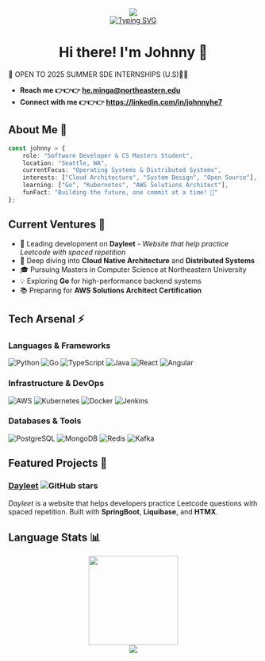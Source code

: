 <!-- Header Banner -->
<div align="center">
  <a href="https://git.io/typing-svg">
    <img src="https://readme-typing-svg.herokuapp.com?font=JetBrains+Mono&size=30&pause=1000&color=00FF41&center=true&vCenter=true&multiline=true&repeat=false&width=600&height=100&lines=System+Status%3A+Online;root%40universe%3A~%24+Welcome+to+my+Digital+Space" />
  </a>
</div>

<!-- Typing SVG -->
<div align="center">
  <a href="https://git.io/typing-svg">
    <img src="https://readme-typing-svg.herokuapp.com?font=Fira+Code&pause=1000&color=F75C7E&center=true&vCenter=true&width=435&lines=Full+Stack+Developer;Cloud+%26+DevOps+Enthusiast;Distributed+Systems+Explorer" alt="Typing SVG" />
  </a>
</div>

<h1 align="center">Hi there! I'm Johnny 👋</h1>



🌱 OPEN TO 2025 SUMMER SDE INTERNSHIPS (U.S)🌱🌱
- **Reach me   👉👉👉 he.minga@northeastern.edu**
- **Connect with me 👉👉👉 https://linkedin.com/in/johnnyhe7**

## About Me 💫
```typescript
const johnny = {
    role: "Software Developer & CS Masters Student",
    location: "Seattle, WA",
    currentFocus: "Operating Systems & Distributed Systems",
    interests: ["Cloud Architecture", "System Design", "Open Source"],
    learning: ["Go", "Kubernetes", "AWS Solutions Architect"],
    funFact: "Building the future, one commit at a time! 🚀"
};
```

## Current Ventures 🎯
- 🔭 Leading development on **Dayleet** - *Website that help practice Leetcode with spaced repetition*
- 🌱 Deep diving into **Cloud Native Architecture** and **Distributed Systems**
- 🎓 Pursuing Masters in Computer Science at Northeastern University
- 💡 Exploring **Go** for high-performance backend systems
- 📚 Preparing for **AWS Solutions Architect Certification**

## Tech Arsenal ⚡

### Languages & Frameworks
![Python](https://img.shields.io/badge/-Python-3776AB?style=flat-square&logo=Python&logoColor=white)
![Go](https://img.shields.io/badge/-Go-00ADD8?style=flat-square&logo=go&logoColor=white)
![TypeScript](https://img.shields.io/badge/-TypeScript-3178C6?style=flat-square&logo=typescript&logoColor=white)
![Java](https://img.shields.io/badge/-Java-007396?style=flat-square&logo=java&logoColor=white)
![React](https://img.shields.io/badge/-React-61DAFB?style=flat-square&logo=react&logoColor=black)
![Angular](https://img.shields.io/badge/-Angular-DD0031?style=flat-square&logo=angular&logoColor=white)

### Infrastructure & DevOps
![AWS](https://img.shields.io/badge/-AWS-232F3E?style=flat-square&logo=amazon-aws&logoColor=white)
![Kubernetes](https://img.shields.io/badge/-Kubernetes-326CE5?style=flat-square&logo=kubernetes&logoColor=white)
![Docker](https://img.shields.io/badge/-Docker-2496ED?style=flat-square&logo=docker&logoColor=white)
![Jenkins](https://img.shields.io/badge/-Jenkins-D24939?style=flat-square&logo=jenkins&logoColor=white)

### Databases & Tools
![PostgreSQL](https://img.shields.io/badge/-PostgreSQL-336791?style=flat-square&logo=postgresql&logoColor=white)
![MongoDB](https://img.shields.io/badge/-MongoDB-47A248?style=flat-square&logo=mongodb&logoColor=white)
![Redis](https://img.shields.io/badge/-Redis-DC382D?style=flat-square&logo=redis&logoColor=white)
![Kafka](https://img.shields.io/badge/-Kafka-231F20?style=flat-square&logo=apache-kafka&logoColor=white)

## Featured Projects 🌟

### [Dayleet](https://github.com/go-johnnyhe/Dayleet) ![GitHub stars](https://img.shields.io/github/stars/go-johnnyhe/Dayleet?style=social)

*Dayleet* is a website that helps developers practice Leetcode questions with spaced repetition. Built with **SpringBoot**, **Liquibase**, and **HTMX**.


## Language Stats 📊
<div align="center">
  <img height="180em" src="https://github-readme-stats.vercel.app/api/top-langs/?username=go-johnnyhe&layout=compact&langs_count=7&theme=radical"/>
</div>

<!-- Footer -->
<div align="center">
  <img src="https://capsule-render.vercel.app/api?type=waving&color=gradient&height=100&section=footer" />
</div>
